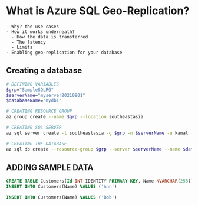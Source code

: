 # What is Azure SQL Geo-Replication?
    - Why? the use cases
    - How it works underneath?
      - How the data is transferred
      - The latency
      - Limits
    - Enabling geo-replication for your database


## Creating a database
```bash
# DEFINING VARIABLES
$grp="SampleSQLRG"
$serverName="myserver20210801"
$databaseName="mydb1"

# CREATING RESOURCE GROUP
az group create --name $grp --location southeastasia

# CREATING SQL SERVER
az sql server create -l southeastasia -g $grp -n $serverName -u kamal -p Hello@12345#

# CREATING THE DATABASE
az sql db create --resource-group $grp --server $serverName --name $databaseName --edition Standard --zone-redundant false --backup-storage-redundancy Local
```
## ADDING SAMPLE DATA
```sql
CREATE TABLE Customers(Id INT IDENTITY PRIMARY KEY, Name NVARCHAR(255))
INSERT INTO Customers(Name) VALUES ('Ann')

INSERT INTO Customers(Name) VALUES ('Bob')
```
